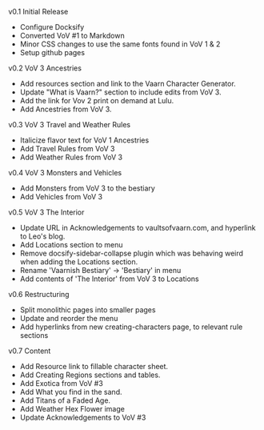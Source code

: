 v0.1 Initial Release  
- Configure Docksify
- Converted VoV #1 to Markdown
- Minor CSS changes to use the same fonts found in VoV 1 & 2
- Setup github pages

v0.2 VoV 3 Ancestries  
- Add resources section and link to the Vaarn Character Generator.
- Update "What is Vaarn?" section to include edits from VoV 3.
- Add the link for Vov 2 print on demand at Lulu.
- Add Ancestries from VoV 3.

v0.3 VoV 3 Travel and Weather Rules  
- Italicize flavor text for VoV 1 Ancestries
- Add Travel Rules from VoV 3
- Add Weather Rules from VoV 3

v0.4 VoV 3 Monsters and Vehicles  
- Add Monsters from VoV 3 to the bestiary
- Add Vehicles from VoV 3

v0.5 VoV 3 The Interior  
- Update URL in Acknowledgements to vaultsofvaarn.com, and hyperlink to Leo's blog.
- Add Locations section to menu
- Remove docsify-sidebar-collapse plugin which was behaving weird when adding the Locations section.
- Rename 'Vaarnish Bestiary' -> 'Bestiary' in menu
- Add contents of 'The Interior' from VoV 3 to Locations

v0.6 Restructuring
- Split monolithic pages into smaller pages
- Update and reorder the menu
- Add hyperlinks from new creating-characters page, to relevant rule sections

v0.7 Content  
- Add Resource link to fillable character sheet.
- Add Creating Regions sections and tables.
- Add Exotica from VoV #3
- Add What you find in the sand.
- Add Titans of a Faded Age.
- Add Weather Hex Flower image
- Update Acknowledgements to VoV #3
